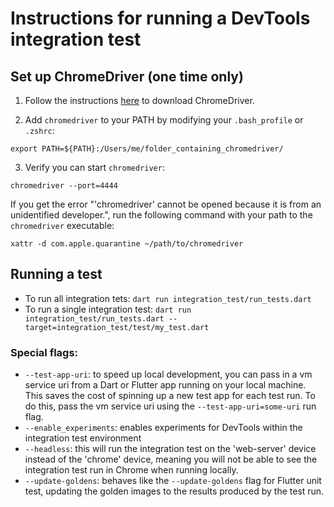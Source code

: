 # Instructions for running a DevTools integration test

## Set up ChromeDriver (one time only)

1. Follow the instructions [here](https://docs.flutter.dev/cookbook/testing/integration/introduction#5b-web) to download ChromeDriver.

2. Add `chromedriver` to your PATH by modifying your `.bash_profile` or `.zshrc`:

```
export PATH=${PATH}:/Users/me/folder_containing_chromedriver/
```

3. Verify you can start `chromedriver`:

```
chromedriver --port=4444
```

If you get the error "'chromedriver' cannot be opened because it is from an unidentified developer.", run the following command with your path to the `chromedriver` executable:

```
xattr -d com.apple.quarantine ~/path/to/chromedriver
```

## Running a test

- To run all integration tets: `dart run integration_test/run_tests.dart`
- To run a single integration test: `dart run integration_test/run_tests.dart --target=integration_test/test/my_test.dart`

### Special flags:

- `--test-app-uri`: to speed up local development, you can pass in a vm service uri from a Dart or Flutter 
app running on your local machine. This saves the cost of spinning up a new test app for each test run. To 
do this, pass the vm service uri using the `--test-app-uri=some-uri` run flag.
- `--enable_experiments`: enables experiments for DevTools within the integration test environment
- `--headless`: this will run the integration test on the 'web-server' device instead of the 'chrome' device, meaning you will not be able to see the integration test run in Chrome when running locally. 
- `--update-goldens`: behaves like the `--update-goldens` flag for Flutter unit test, updating the golden
images to the results produced by the test run. 
